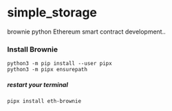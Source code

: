 # simple_storage

brownie python Ethereum smart contract development..

### Install Brownie

```
python3 -m pip install --user pipx
python3 -m pipx ensurepath
```

##### restart your terminal

```
pipx install eth-brownie
```
